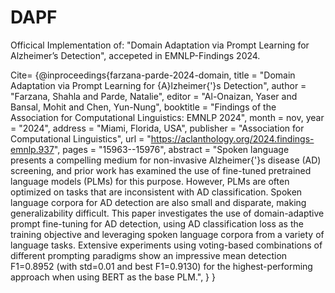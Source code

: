 # DAPF
Officical Implementation of: "Domain Adaptation via Prompt Learning for Alzheimer’s Detection", accepeted in EMNLP-Findings 2024.

Cite= {@inproceedings{farzana-parde-2024-domain,
    title = "Domain Adaptation via Prompt Learning for {A}lzheimer{'}s Detection",
    author = "Farzana, Shahla  and
      Parde, Natalie",
    editor = "Al-Onaizan, Yaser  and
      Bansal, Mohit  and
      Chen, Yun-Nung",
    booktitle = "Findings of the Association for Computational Linguistics: EMNLP 2024",
    month = nov,
    year = "2024",
    address = "Miami, Florida, USA",
    publisher = "Association for Computational Linguistics",
    url = "https://aclanthology.org/2024.findings-emnlp.937",
    pages = "15963--15976",
    abstract = "Spoken language presents a compelling medium for non-invasive Alzheimer{'}s disease (AD) screening, and prior work has examined the use of fine-tuned pretrained language models (PLMs) for this purpose. However, PLMs are often optimized on tasks that are inconsistent with AD classification. Spoken language corpora for AD detection are also small and disparate, making generalizability difficult. This paper investigates the use of domain-adaptive prompt fine-tuning for AD detection, using AD classification loss as the training objective and leveraging spoken language corpora from a variety of language tasks. Extensive experiments using voting-based combinations of different prompting paradigms show an impressive mean detection F1=0.8952 (with std=0.01 and best F1=0.9130) for the highest-performing approach when using BERT as the base PLM.",
}
}

